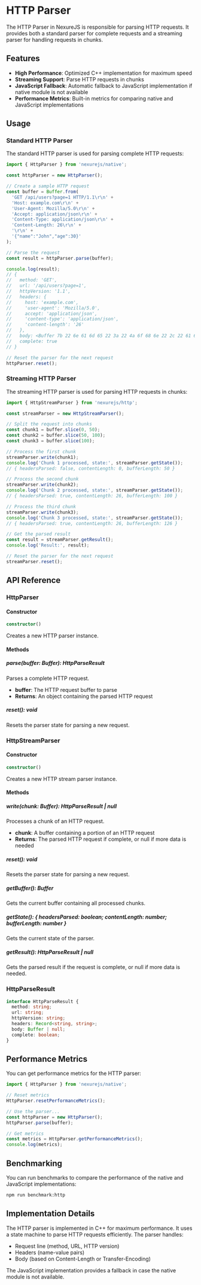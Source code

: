 # HTTP Parser

The HTTP Parser in NexureJS is responsible for parsing HTTP requests. It provides both a standard parser for complete requests and a streaming parser for handling requests in chunks.

## Features

- **High Performance**: Optimized C++ implementation for maximum speed
- **Streaming Support**: Parse HTTP requests in chunks
- **JavaScript Fallback**: Automatic fallback to JavaScript implementation if native module is not available
- **Performance Metrics**: Built-in metrics for comparing native and JavaScript implementations

## Usage

### Standard HTTP Parser

The standard HTTP parser is used for parsing complete HTTP requests:

```typescript
import { HttpParser } from 'nexurejs/native';

const httpParser = new HttpParser();

// Create a sample HTTP request
const buffer = Buffer.from(
  'GET /api/users?page=1 HTTP/1.1\r\n' +
  'Host: example.com\r\n' +
  'User-Agent: Mozilla/5.0\r\n' +
  'Accept: application/json\r\n' +
  'Content-Type: application/json\r\n' +
  'Content-Length: 26\r\n' +
  '\r\n' +
  '{"name":"John","age":30}'
);

// Parse the request
const result = httpParser.parse(buffer);

console.log(result);
// {
//   method: 'GET',
//   url: '/api/users?page=1',
//   httpVersion: '1.1',
//   headers: {
//     host: 'example.com',
//     'user-agent': 'Mozilla/5.0',
//     accept: 'application/json',
//     'content-type': 'application/json',
//     'content-length': '26'
//   },
//   body: <Buffer 7b 22 6e 61 6d 65 22 3a 22 4a 6f 68 6e 22 2c 22 61 67 65 22 3a 33 30 7d>,
//   complete: true
// }

// Reset the parser for the next request
httpParser.reset();
```

### Streaming HTTP Parser

The streaming HTTP parser is used for parsing HTTP requests in chunks:

```typescript
import { HttpStreamParser } from 'nexurejs/http';

const streamParser = new HttpStreamParser();

// Split the request into chunks
const chunk1 = buffer.slice(0, 50);
const chunk2 = buffer.slice(50, 100);
const chunk3 = buffer.slice(100);

// Process the first chunk
streamParser.write(chunk1);
console.log('Chunk 1 processed, state:', streamParser.getState());
// { headersParsed: false, contentLength: 0, bufferLength: 50 }

// Process the second chunk
streamParser.write(chunk2);
console.log('Chunk 2 processed, state:', streamParser.getState());
// { headersParsed: true, contentLength: 26, bufferLength: 100 }

// Process the third chunk
streamParser.write(chunk3);
console.log('Chunk 3 processed, state:', streamParser.getState());
// { headersParsed: true, contentLength: 26, bufferLength: 126 }

// Get the parsed result
const result = streamParser.getResult();
console.log('Result:', result);

// Reset the parser for the next request
streamParser.reset();
```

## API Reference

### HttpParser

#### Constructor

```typescript
constructor()
```

Creates a new HTTP parser instance.

#### Methods

##### parse(buffer: Buffer): HttpParseResult

Parses a complete HTTP request.

- **buffer**: The HTTP request buffer to parse
- **Returns**: An object containing the parsed HTTP request

##### reset(): void

Resets the parser state for parsing a new request.

### HttpStreamParser

#### Constructor

```typescript
constructor()
```

Creates a new HTTP stream parser instance.

#### Methods

##### write(chunk: Buffer): HttpParseResult | null

Processes a chunk of an HTTP request.

- **chunk**: A buffer containing a portion of an HTTP request
- **Returns**: The parsed HTTP request if complete, or null if more data is needed

##### reset(): void

Resets the parser state for parsing a new request.

##### getBuffer(): Buffer

Gets the current buffer containing all processed chunks.

##### getState(): { headersParsed: boolean; contentLength: number; bufferLength: number }

Gets the current state of the parser.

##### getResult(): HttpParseResult | null

Gets the parsed result if the request is complete, or null if more data is needed.

### HttpParseResult

```typescript
interface HttpParseResult {
  method: string;
  url: string;
  httpVersion: string;
  headers: Record<string, string>;
  body: Buffer | null;
  complete: boolean;
}
```

## Performance Metrics

You can get performance metrics for the HTTP parser:

```typescript
import { HttpParser } from 'nexurejs/native';

// Reset metrics
HttpParser.resetPerformanceMetrics();

// Use the parser...
const httpParser = new HttpParser();
httpParser.parse(buffer);

// Get metrics
const metrics = HttpParser.getPerformanceMetrics();
console.log(metrics);
```

## Benchmarking

You can run benchmarks to compare the performance of the native and JavaScript implementations:

```bash
npm run benchmark:http
```

## Implementation Details

The HTTP parser is implemented in C++ for maximum performance. It uses a state machine to parse HTTP requests efficiently. The parser handles:

- Request line (method, URL, HTTP version)
- Headers (name-value pairs)
- Body (based on Content-Length or Transfer-Encoding)

The JavaScript implementation provides a fallback in case the native module is not available.
